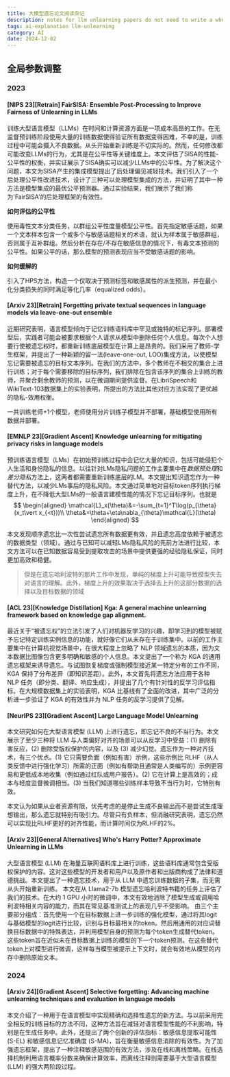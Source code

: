 ```yaml
---
title: 大模型遗忘论文阅读杂记
description: notes for llm unlearning papers do not need to write a whole blog
tags: ai-explanation llm-unlearning
category: AI
date: 2024-12-02
---
```

## 全局参数调整

### 2023

#### [NIPS 23][Retrain] FairSISA: Ensemble Post-Processing to Improve Fairness of Unlearning in LLMs
训练大型语言模型（LLMs）在时间和计算资源方面是一项成本高昂的工作。在无监督预训练阶段使用大量的训练数据使得验证所有数据变得困难，不幸的是，训练过程中可能会摄入不良数据。从头开始重新训练是不切实际的。然而，任何修改都可能改变LLMs的行为，尤其是在公平性等关键维度上。本文评估了SISA的性能-公平性的权衡，并实证展示了SISA确实可以减少LLMs中的公平性。为了解决这个问题，本文为SISA产生的集成模型提出了后处理偏见减轻技术。我们引入了一个后处理公平性改进技术，设计了三种可以处理模型集成的方法，并证明了其中一种方法是模型集成的最优公平预测器。通过实验结果，我们展示了我们称为'FairSISA'的后处理框架的有效性。

**如何评估的公平性**

使用毒性文本分类任务，以群组公平性度量模型公平性。首先指定敏感话题，如果一个文本样本包含一个或多个与敏感话题相关的术语，就认为样本属于敏感群组，否则属于互补群组。然后分析在存在/不存在敏感信息的情况下，有毒文本预测的公平性。如果公平的话，那么模型的预测表现应当不受敏感话题的影响。

**如何缓解的**

引入了HPS方法，构造一个仅取决于预测标签和敏感属性的派生预测，并在最小化分类损失的同时满足等化几率（equalized odds）。

#### [Arxiv 23][Retrain] Forgetting private textual sequences in language models via leave-one-out ensemble
近期研究表明，语言模型倾向于记忆训练语料库中罕见或独特的标记序列。部署模型后，实践者可能会被要求根据个人请求从模型中删除任何个人信息。每次个人想要行使被遗忘权时，都重新训练底层模型在计算上是昂贵的。我们采用了教师-学生框架，并提出了一种新颖的留一法(leave-one-out, LOO)集成方法，以使模型忘记需要被遗忘的目标文本序列。在我们的方法中，多个教师在不相交的集合上进行训练；对于每个需要移除的目标序列，我们排除在包含该序列的集合上训练的教师，并聚合剩余教师的预测，以在微调期间提供监督。在LibriSpeech和WikiText-103数据集上的实验表明，所提出的方法比其他对应方法实现了更优越的隐私-效用权衡。

一共训练老师+1个模型，老师使用分片训练子模型并不部署，基础模型使用所有数据并部署。

#### [EMNLP 23][Gradient Ascent] Knowledge unlearning for mitigating privacy risks in language models
预训练语言模型（LMs）在初始预训练过程中会记忆大量的知识，包括可能侵犯个人生活和身份隐私的信息。以往针对LMs隐私问题的工作主要集中在*数据预处理*和*差分隐私*方法上，这两者都需要重新训练底层的LM。本文提出知识遗忘作为一种替代方法，以减少LMs事后的隐私风险。本文通过简单地对目标token序列执行梯度上升，在不降低大型LMs的一般语言建模性能的情况下忘记目标序列。也就是
$$
\begin{aligned}
\mathcal{L}_x(\theta)&=-\sum_{t=1}^T\log(p_{\theta}(x_t\vert x_{<t}))\\
\theta&=\theta+\eta\nabla_{\theta}\mathcal{L}(\theta)
\end{aligned}
$$

本文发现顺序遗忘比一次性尝试遗忘所有数据更有效，并且遗忘高度依赖于被遗忘的数据类型（领域）。通过与已知可以减轻LMs隐私风险的先前方法进行比较，本文方法可以在已知数据容易受到提取攻击的场景中提供更强的经验隐私保证，同时更加高效和稳健。

> 但是在遗忘哈利波特的那片工作中发现，单纯的梯度上升可能导致模型失去对语言的理解。此外，梯度上升的效果取决于选择去上升的这部分数据的选择以及目标数据的领域

#### [ACL 23][Knowledge Distillation] Kga: A general machine unlearning framework based on knowledge gap alignment.
最近关于“被遗忘权”的立法引发了人们对机器反学习的兴趣，即学习到的模型被赋予忘记特定训练实例信息的功能，就好像它们从未存在于训练集中。以前的工作主要集中在计算机视觉场景中，在很大程度上忽略了 NLP 领域遗忘的本质，因为文本数据比图像包含更多明确和敏感的个人信息。本文提出了一个称为 KGA 的通用遗忘框架来诱导遗忘。与试图恢复梯度或强制模型接近某一特定分布的工作不同，KGA 保持了分布差异（即知识差距）。此外，本文首先将遗忘方法应用于各种 NLP 任务（即分类、翻译、响应生成），并提出了几个有针对性的反学习评估指标。在大规模数据集上的实验表明，KGA 比基线有了全面的改进，其中广泛的分析进一步验证了 KGA 的有效性并为 NLP 任务的反学习提供了见解。

#### [NeurIPS 23][Gradient Ascent] Large Language Model Unlearning
本文研究如何在大型语言模型 (LLM) 上进行遗忘，即忘记不良的不当行为。本文展示了至少三种将 LLM 与人类偏好对齐的场景可以从反学习中受益：(1) 删除有害反应，(2) 删除受版权保护的内容，以及 (3) 减少幻觉。遗忘作为一种对齐技术，有三个优点。(1) 它只需要负面（例如有害）示例，这些示例比 RLHF（从人类反馈中进行强化学习）所需的正面（例如有帮助且通常是人类编写的）示例更容易和更低成本地收集（例如通过红队或用户报告）。(2) 它在计算上是高效的；成本与轻度监督微调相当。(3) 当我们知道哪些训练样本导致不当行为时，它特别有效。

本文认为如果从业者资源有限，优先考虑的是停止生成不良输出而不是尝试生成理想输出，那么遗忘就特别有吸引力。尽管只有负样本，但消融研究表明，遗忘仍然可以实现比RLHF更好的对齐性能，而计算时间仅为RLHF的2%。

#### [Arxiv 23][General Alternatives] Who's Harry Potter? Approximate Unlearning in LLMs

大型语言模型 (LLM) 在海量互联网语料库上进行训练，这些语料库通常包含受版权保护的内容。这对这些模型的开发者和用户以及原作者和出版商构成了法律和道德挑战。本文提出了一种遗忘技术，用于从 LLM 中遗忘训练数据的子集，而无需从头开始重新训练。
本文在从 Llama2-7b 模型遗忘哈利波特书籍的任务上评估了我们的技术。在大约 1 GPU 小时的微调中，本文有效地消除了模型生成或调用哈利波特相关内容的能力，而其在常见基准测试上的表现几乎不受影响。
由三个主要部分组成：首先使用一个在目标数据上进一步训练的强化模型，通过将其logit与基础模型的logit进行比较，识别与目标最相关的token。然后用通用的对应词替换目标数据中的特殊表达，并利用模型自身的预测为每个token生成替代token。这些token旨在近似未在目标数据上训练的模型的下一个token预测。在这些替代token上对模型进行微调，这样每当模型被提示上下文时，就会有效地从模型的内存中删除原始文本。

### 2024

#### [Arxiv 24][Gradient Ascent] Selective forgetting: Advancing machine unlearning techniques and evaluation in language models

本文介绍了一种用于在语言模型中实现精确和选择性遗忘的新方法。与以前采用完全相反的训练目标的方法不同，这种方法旨在减轻对语言模型性能的不利影响，特别是在生成任务中。此外，还提出了两个创新的评估指标：敏感信息提取可能性 (S-EL) 和敏感信息记忆准确度 (S-MA)，旨在衡量敏感信息消除的有效性。为了加强遗忘框架，提出了一种注释敏感范围的有效方法，涉及在线和离线策略。在线选择机制利用语言概率分数来确保计算效率，而离线注释则需要基于大型语言模型 (LLM) 的强大两阶段过程。


